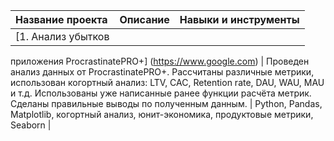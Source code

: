 | Название проекта | Описание | Навыки и инструменты |
| :-------------------- | :--------------------- |:---------------------------|
| [1. Анализ убытков
приложения 
ProcrastinatePRO+]
(https://www.google.com) | Проведен анализ данных от ProcrastinatePRO+.
Рассчитаны различные метрики, использован когортный анализ: LTV, CAC, Retention rate, DAU, WAU, MAU и т.д. Использованы уже написанные ранее функции расчёта метрик. Сделаны правильные выводы по полученным данным. | Python, Pandas, Matplotlib, когортный анализ, юнит-экономика, продуктовые метрики, Seaborn |

